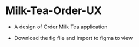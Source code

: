 # Milk-Tea-Order-UX

- A design of Order Milk Tea application

- Download the fig file and import to figma to view
